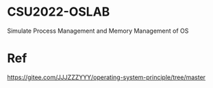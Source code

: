 # CSU2022-OSLAB
Simulate Process Management and Memory Management of OS

# Ref
https://gitee.com/JJJZZZYYY/operating-system-principle/tree/master
